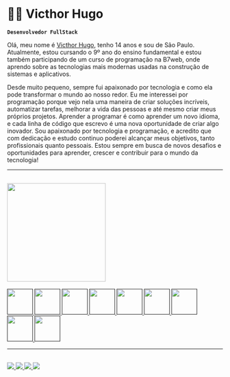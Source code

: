 # 👨‍💻 Victhor Hugo

**`Desenvolvedor FullStack`**

Olá, meu nome é [Victhor Hugo](https://www.instagram.com/victhorhugo73/), tenho 14 anos e sou de São Paulo. Atualmente, estou cursando o 9º ano do ensino fundamental e estou também participando de um curso de programação na B7web, onde aprendo sobre as tecnologias mais modernas usadas na construção de sistemas e aplicativos.

Desde muito pequeno, sempre fui apaixonado por tecnologia e como ela pode transformar o mundo ao nosso redor. Eu me interessei por programação porque vejo nela uma maneira de criar soluções incríveis, automatizar tarefas, melhorar a vida das pessoas e até mesmo criar meus próprios projetos. Aprender a programar é como aprender um novo idioma, e cada linha de código que escrevo é uma nova oportunidade de criar algo inovador.
Sou apaixonado por tecnologia e programação, e acredito que com dedicação e estudo continuo poderei alcançar meus objetivos, tanto profissionais quanto pessoais. Estou sempre em busca de novos desafios e oportunidades para aprender, crescer e contribuir para o mundo da tecnologia!
<hr><br>

<div style="display: flex; justify-content: space-between; align-items: center; gap: 20px;">
  <div>
    <a href="https://github.com/VicthorHugo-stack">
      <img height="230em" src="https://github-readme-stats.vercel.app/api?username=VicthorHugo-stack&show_icons=true&theme=dark&include_all_commits=true&count_private=true"/>
    </a>
  </div>
  
  <div>
    <img height="1em" src="https://github-readme-stats.vercel.app/api/top-langs/?username=VicthorHugo-stack&layout=compact&langs_count=16&theme=dark"/>
  </div>
</div>

<div style="display: inline_block"><br>
  <a href=""><img height="60" width="60" src="https://cdn.jsdelivr.net/gh/devicons/devicon@latest/icons/azuresqldatabase/azuresqldatabase-original.svg" />
  <img height="60" width="60" src="https://cdn.jsdelivr.net/gh/devicons/devicon@latest/icons/php/php-original.svg">
  <img height="60" width="60" src="https://cdn.jsdelivr.net/gh/devicons/devicon@latest/icons/javascript/javascript-original.svg">
  <img height="60" width="60" src="https://cdn.jsdelivr.net/gh/devicons/devicon@latest/icons/html5/html5-original.svg">
  <img height="60" width="60" src="https://cdn.jsdelivr.net/gh/devicons/devicon@latest/icons/css3/css3-original.svg">
  <img height="60" width="60" src="https://cdn.jsdelivr.net/gh/devicons/devicon@latest/icons/github/github-original.svg">
  <img height="60" width="60" src="https://cdn.jsdelivr.net/gh/devicons/devicon@latest/icons/bootstrap/bootstrap-original.svg">
  <img height="60" width="60" src="https://cdn.jsdelivr.net/gh/devicons/devicon@latest/icons/git/git-original.svg">
  <img height="60" width="60" src="https://cdn.jsdelivr.net/gh/devicons/devicon@latest/icons/python/python-original.svg">
  </a>
</div>

<hr><br>

<div>
  <a href="https://github.com/VicthorHugo-stack" target="_blank">
    <img  src="https://img.shields.io/badge/GitHub-100000?style=for-the-badge&logo=github&logoColor=white">
  </a>
  <a href="https://mail.google.com/mail/u/0/#inbox" target="_blank">
    <img  src="https://img.shields.io/badge/Gmail-D14836?style=for-the-badge&logo=gmail&logoColor=white">
  </a>
  <a href="http://localhost/phpmyadmin/index.php?route=/sql&pos=0&db=esqueci&table=filmes" target="_blank">
    <img src="https://img.shields.io/badge/MySQL-005C84?style=for-the-badge&logo=mysql&logoColor=white">
  </a>
  <a href="https://www.twitch.tv/victhorhugo_dev" target="_blank">
    <img src="https://img.shields.io/badge/Twitch-9146FF?style=for-the-badge&logo=twitch&logoColor=white">
  </a>
</div>



